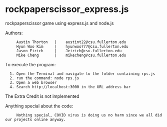 # rockpaperscissor_express.js
rockpaperscissor game using express.js and node.js

Authors:

         Austin Thorton   |    austint22@csu.fullerton.edu
         Hyun Woo Kim     |    hyunwoo777@csu.fullerton.edu 
         Jason Eirich     |    Jeirich@csu.fullerton.edu  
         Mike Cheng       |    mikecheng@csu.fullerton.edu 
         
        
To execute the program:

      1. Open the Terminal and navigate to the folder containing rps.js
      2. run the command: node rps.js
      3. Open a web browser
      4. Search http://localhost:3000 in the URL address bar
      


The Extra Credit is not implemented

Anything special about the code:


         Nothing special, COVID virus is doing us no harm since we all did our projects online anyway.
